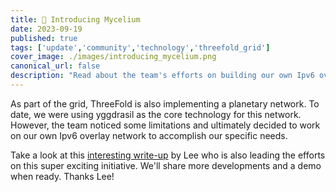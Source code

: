 ```yaml
---
title: 🍄 Introducing Mycelium
date: 2023-09-19
published: true
tags: ['update','community','technology','threefold_grid']
cover_image: ./images/introducing_mycelium.png
canonical_url: false
description: "Read about the team's efforts on building our own Ipv6 overlay network."
---
```


As part of the grid, ThreeFold is also implementing a planetary network. To date, we were using yggdrasil as the core technology for this network. However, the team noticed some limitations and ultimately decided to work on our own Ipv6 overlay network to accomplish our specific needs.

Take a look at this [interesting write-up](https://forum.threefold.io/t/introducing-mycelium/4082) by Lee who is also leading the efforts on this super exciting initiative. We'll share more developments and a demo when ready. Thanks Lee!